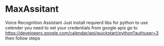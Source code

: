 # MaxAssitant
Voice Recognition Assistant
Just install requierd libs for python 
to use celender you need to set your credentials from google apis
go to https://developers.google.com/calendar/api/quickstart/python?authuser=3 then follow steps 
